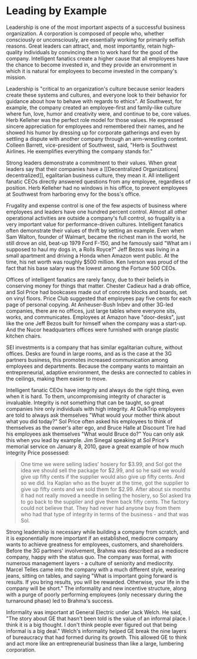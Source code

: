 # Leading by Example
Leadership is one of the most important aspects of a successful business organization. A corporation is composed of people who, whether consciously or unconsciously, are essentially working for primarily selfish reasons. Great leaders can attract, and, most importantly, retain high-quality individuals by convincing them to work hard for the good of the company. Intelligent fanatics create a higher cause that all employees have the chance to become invested in, and they provide an environment in which it is natural for employees to become invested in the company's mission. 

Leadership is "critical to an organization's culture because senior leaders create these systems and cultures, and everyone look to their behavior for guidance about how to behave with regards to ethics". At Southwest, for example, the company created an employee-first and family-like culture where fun, love, humor and creativity were, and continue to be, core values. Herb Kelleher was the perfect role model for those values. He expressed sincere appreciation for employees and remembered their names, and he showed his humor by dressing up for corporate gatherings and even by settling a dispute with another company through an arm-wrestling contest. Colleen Barrett, vice-president of Southwest, said, "Herb is Southwest Airlines. He exemplifies everything the company stands for."

Strong leaders demonstrate a commitment to their values. When great leaders say that their companies have a [[Decentralized Organizations| decentralized]], egalitarian business culture, they mean it. All intelligent fanatic CEOs directly answered questions from any employee, regardless of position. Herb Kelleher had no windows in his office, to prevent employees at Southwest from harboring envy for the boss's office.

Frugality and expense control is one of the few aspects of business where employees and leaders have one hundred percent control. Almost all other operational activities are outside a company's full control, so frugality is a very important value for performance-driven cultures. Intelligent fanatics often demonstrate their values of thrift by setting an example. Even when Sam Walton, founder of Walmart, became the richest man in the world, he still drove an old, beat-up 1979 Ford F-150, and he famously said "What am i supposed to haul my dogs in, a Rolls Royce?" Jeff Bezos was living in a small apartment and driving a Honda when Amazon went public. At the time, his net worth was roughly $500 million. Ken Iverson was proud of the fact that his base salary was the lowest among the Fortune 500 CEOs. 

Offices of intelligent fanatics are rarely fancy, due to their beliefs in conserving money for things that matter. Chester Cadieux had a drab office, and Sol Price had bookcases made out of concrete blocks and boards, set on vinyl floors. Price Club suggested that employees pay five cents for each page of personal copying. At Anheuser-Bush Inbev and other 3G-led companies, there are no offices, just large tables where everyone sits, works, and communicates. Employees at Amazon have "door-desks", just like the one Jeff Bezos built for himself when the company was a start-up. And the Nucor headquarters offices were furnished with orange plastic kitchen chairs. 

SEI investments is a company that has similar egalitarian culture, without offices. Desks are found in large rooms, and as is the case at the 3G partners business, this promotes increased communication among employees and departments. Because the company wants to maintain an entrepreneurial, adaptive environment, the desks are connected to cables in the ceilings, making them easier to move.

Intelligent fanatic CEOs have integrity and always do the right thing, even when it is hard. To them, uncompromising integrity of character is invaluable. Integrity is not something that can be taught, so great companies hire only individuals with high integrity. At QuikTrip employees are told to always ask themselves "What would your mother think about what you did today?" Sol Price often asked his employees to think of themselves as the owner's alter ego, and Bruce Halle at Discount Tire had his employees ask themselves "What would Bruce do?" You can only ask this when you lead by example. Jim Sinegal speaking at Sol Price's memorial service on January 8, 2010, gave a great example of how much integrity Price possessed: 

> One time we were selling ladies' hosiery for $3.99, and Sol got the idea we should sell the package for $2.99, and so he said we would give up fifty cents if the supplier would also give up fifty cents. And so we did. Ira Kaplan who as the buyer at the time, got the supplier to give up fifty cents and we sold them for $2.99. After about six months it had not really moved a needle in selling the hosiery, so Sol asked Ira to go back to the supplier and give them back fifty cents. The factory could not believe that. They had never had anyone buy from them who had that type of integrity in terms of the business - and that was Sol. 

Strong leadership is necessary while building a company from scratch, and it is exponentially more important if an established, mediocre company wants to achieve greatness for employees, customers, and shareholders. Before the 3G partners' involvement, Brahma was described as a mediocre company, happy with the status quo. The company was formal, with numerous management layers - a culture of seniority and mediocrity. Marcel Telles came into the company with a much different style, wearing jeans, sitting on tables, and saying "What is important going forward is results. If you bring results, you will be rewarded. Otherwise, your life in the company will be short." The informality and new incentive structure, along with a purge of poorly performing employees (only necessary during the turnaround phase) led to Brahma's success.

Informality was important at General Electric under Jack Welch. He said, "The story about GE that hasn't been told is the value of an informal place. I think it is a big thought. I don't think people ever figured out that being informal is a big deal." Welch's informality helped GE break the nine layers of bureaucracy that had formed during its growth. This allowed GE to think and act more like an entrepreneurial business than like a large, lumbering corporation.